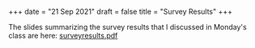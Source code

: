 +++
date = "21 Sep 2021"
draft = false
title = "Survey Results"
+++

The slides summarizing the survey results that I discussed in Monday's class are here:
[surveyresults.pdf](https://www.dropbox.com/s/svfdwh25wrekrsc/surveyresponses.pdf?dl=0)

